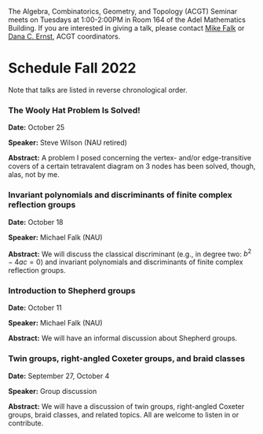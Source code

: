 The Algebra, Combinatorics, Geometry, and Topology (ACGT) Seminar meets on Tuesdays at 1:00-2:00PM in Room 164 of the Adel Mathematics Building. If you are interested in giving a talk, please contact [Mike Falk](mailto:Michael.Falk@nau.edu) or [Dana C. Ernst](http://danaernst.com), ACGT coordinators.

# Schedule Fall 2022 #

Note that talks are listed in reverse chronological order.

### The Wooly Hat Problem Is Solved!

**Date:** October 25

**Speaker:** Steve Wilson (NAU retired)

**Abstract:** A problem I posed concerning the vertex- and/or edge-transitive covers of a certain tetravalent diagram on 3 nodes has been solved, though, alas, not by me.

### Invariant polynomials and discriminants of finite complex reflection groups

**Date:** October 18

**Speaker:** Michael Falk (NAU)

**Abstract:** We will discuss the classical discriminant (e.g., in degree two: $b^2-4ac=0$) and invariant polynomials and discriminants of finite complex reflection groups.

### Introduction to Shepherd groups

**Date:** October 11

**Speaker:** Michael Falk (NAU)

**Abstract:** We will have an informal discussion about Shepherd groups.

### Twin groups, right-angled Coxeter groups, and braid classes

**Date:** September 27, October 4

**Speaker:** Group discussion

**Abstract:** We will have a discussion of twin groups, right-angled Coxeter groups, braid classes, and related topics. All are welcome to listen in or contribute.
